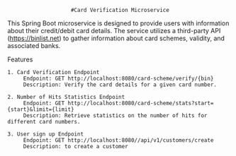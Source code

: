                         #Card Verification Microservice

This Spring Boot microservice is designed to provide users with information about their credit/debit card details.
The service utilizes a third-party API (https://binlist.net) to gather information about card schemes, validity,
and associated banks.

Features

    1. Card Verification Endpoint
         Endpoint: GET http://localhost:8080/card-scheme/verify/{bin}
         Description: Verify the card details for a given card number.
       
    2. Number of Hits Statistics Endpoint
         Endpoint: GET http://localhost:8080/card-scheme/stats?start={start}&limit={limit}
         Description: Retrieve statistics on the number of hits for different card numbers.

    3. User sign up Endpoint
         Endpoint: GET http://localhost:8080//api/v1/customers/create
         Description: to create a customer


